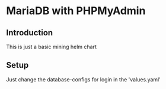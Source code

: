 # MariaDB with PHPMyAdmin

## Introduction
This is just a basic mining helm chart

## Setup
Just change the database-configs for login in the 'values.yaml'
